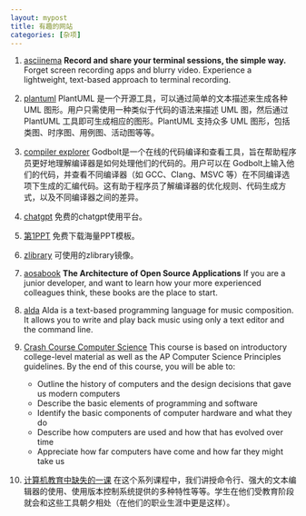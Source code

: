 ```yaml
---
layout: mypost
title: 有趣的网站
categories: [杂项]
---
```

1.  [asciinema](https://asciinema.org/)
    **Record and share your terminal sessions, the simple way.**
    Forget screen recording apps and blurry video. Experience a lightweight, text-based approach to terminal recording.

2. [plantuml](https://www.plantuml.com)
    PlantUML 是一个开源工具，可以通过简单的文本描述来生成各种 UML 图形。用户只需使用一种类似于代码的语法来描述 UML 图，然后通过 PlantUML 工具即可生成相应的图形。PlantUML 支持众多 UML 图形，包括类图、时序图、用例图、活动图等等。

3. [compiler explorer](https://godbolt.org/)
    Godbolt是一个在线的代码编译和查看工具，旨在帮助程序员更好地理解编译器是如何处理他们的代码的。用户可以在 Godbolt上输入他们的代码，并查看不同编译器（如 GCC、Clang、MSVC 等）在不同编译选项下生成的汇编代码。这有助于程序员了解编译器的优化规则、代码生成方式，以及不同编译器之间的差异。

4. [chatgpt](https://chatgptdemo.info/chat/)
    免费的chatgpt使用平台。

5. [第1PPT](https://www.1ppt.com/)
    免费下载海量PPT模板。

6. [zlibrary](https://zlibrary-sg.se/)
    可使用的zlibrary镜像。

7. [aosabook](https://aosabook.org/en/)
    **The Architecture of Open Source Applications**
    If you are a junior developer, and want to learn how your more experienced colleagues think, these books are the place to start. 

8. [alda](https://alda.io/)
    Alda is a text-based programming language for music composition. It allows you to write and play back music using only a text editor and the command line.

9.  [Crash Course Computer Science](https://www.bilibili.com/video/BV1EW411u7th/)
    This course is based on introductory college-level material as well as the AP Computer Science Principles guidelines. By the end of this course, you will be able to:
    - Outline the history of computers and the design decisions that gave us modern computers
    - Describe the basic elements of programming and software
    - Identify the basic components of computer hardware and what they do
    - Describe how computers are used and how that has evolved over time
    - Appreciate how far computers have come and how far they might take us

10. [计算机教育中缺失的一课](https://missing-semester-cn.github.io/)
    在这个系列课程中，我们讲授命令行、强大的文本编辑器的使用、使用版本控制系统提供的多种特性等等。学生在他们受教育阶段就会和这些工具朝夕相处（在他们的职业生涯中更是这样）。